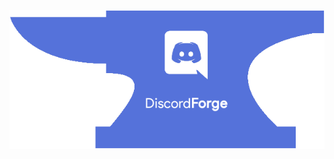 <p align="center">
	<img src="https://github.com/DiscordForge/DiscordForge/raw/master/discordforge.png"></img>
</p>

